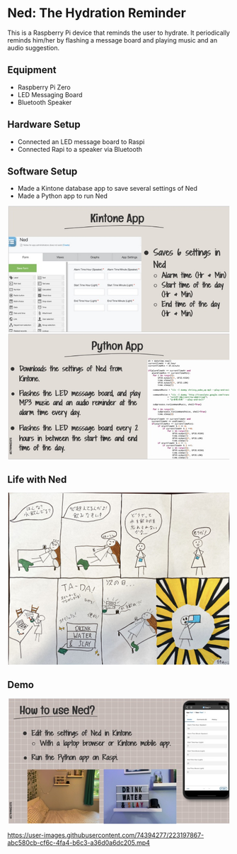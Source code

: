 # Ned: The Hydration Reminder 

This is a Raspberry Pi device that reminds the user to hydrate. It periodically reminds him/her by flashing a message board and playing music and an audio suggestion. 

## Equipment

- Raspberry Pi Zero
- LED Messaging Board
- Bluetooth Speaker

## Hardware Setup

- Connected an LED message board to Raspi
- Connected Rapi to a speaker via Bluetooth

## Software Setup

- Made a Kintone database app to save several settings of Ned
- Made a Python app to run Ned

<p align="center">
  <img src="images/kintone.jpg" width="500">
  <img src="images/python.jpg" width="500">
</p>

## Life with Ned 

<p align="center">
  <img src="images/design-thinking.jpg" width="500">
</p>

## Demo

<p align="center">
  <img src="images/how-to.jpg" width="500">
</p>



https://user-images.githubusercontent.com/74394277/223197867-abc580cb-cf6c-4fa4-b6c3-a36d0a6dc205.mp4



